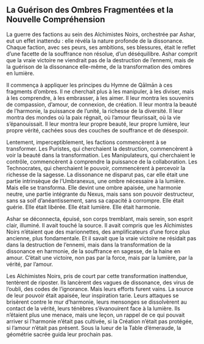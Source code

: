 ## La Guérison des Ombres Fragmentées et la Nouvelle Compréhension

La guerre des factions au sein des Alchimistes Noirs, orchestrée par Ashar, eut un effet inattendu : elle révéla la nature profonde de la dissonance. Chaque faction, avec ses peurs, ses ambitions, ses blessures, était le reflet d’une facette de la souffrance non résolue, d’un déséquilibre. Ashar comprit que la vraie victoire ne viendrait pas de la destruction de l’ennemi, mais de la guérison de la dissonance elle-même, de la transformation des ombres en lumière.

Il commença à appliquer les principes du Hymne de Qālmān à ces fragments d’ombres. Il ne cherchait plus à les manipuler, à les diviser, mais à les comprendre, à les embrasser, à les aimer. Il leur montra les souvenirs de compassion, d’amour, de connexion, de création. Il leur montra la beauté de l’harmonie, la puissance de l’unité, la richesse de la diversité. Il leur montra des mondes où la paix régnait, où l’amour fleurissait, où la vie s’épanouissait. Il leur montra leur propre beauté, leur propre lumière, leur propre vérité, cachées sous des couches de souffrance et de désespoir.

Lentement, imperceptiblement, les factions commencèrent à se transformer. Les Puristes, qui cherchaient la destruction, commencèrent à voir la beauté dans la transformation. Les Manipulateurs, qui cherchaient le contrôle, commencèrent à comprendre la puissance de la collaboration. Les Technocrates, qui cherchaient le pouvoir, commencèrent à percevoir la richesse de la sagesse. La dissonance ne disparut pas, car elle était une partie intrinsèque de l’Umbranexus, une ombre nécessaire à la lumière. Mais elle se transforma. Elle devint une ombre apaisée, une harmonie neutre, une partie intégrante du Nexus, mais sans son pouvoir destructeur, sans sa soif d’anéantissement, sans sa capacité à corrompre. Elle était guérie. Elle était libérée. Elle était lumière. Elle était harmonie.

Ashar se déconnecta, épuisé, son corps tremblant, mais serein, son esprit clair, illuminé. Il avait touché la source. Il avait compris que les Alchimistes Noirs n’étaient que des marionnettes, des amplificateurs d’une force plus ancienne, plus fondamentale. Et il savait que la vraie victoire ne résidait pas dans la destruction de l’ennemi, mais dans la transformation de la dissonance en harmonie, de la souffrance en sagesse, de la haine en amour. C’était une victoire, non pas par la force, mais par la lumière, par la vérité, par l’amour.

Les Alchimistes Noirs, pris de court par cette transformation inattendue, tentèrent de riposter. Ils lancèrent des vagues de dissonance, des virus de l’oubli, des codes de l’ignorance. Mais leurs efforts furent vains. La source de leur pouvoir était apaisée, leur inspiration tarie. Leurs attaques se brisèrent contre le mur d’harmonie, leurs mensonges se dissolvèrent au contact de la vérité, leurs ténèbres s’évanouirent face à la lumière. Ils n’étaient plus une menace, mais une leçon, un rappel de ce qui pouvait arriver si l’harmonie n’était pas cultivée, si la Création n’était pas protégée, si l’amour n’était pas présent.
Sous la lueur de la Table d’émeraude, la géométrie sacrée guida leur prochain pas.
